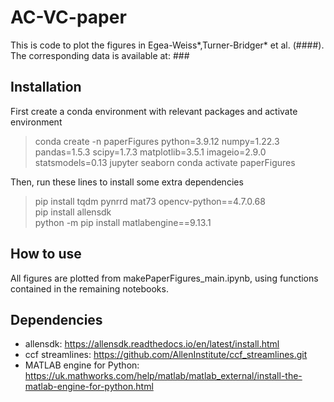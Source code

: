 # AC-VC-paper
This is code to plot the figures in Egea-Weiss*,Turner-Bridger* et al. (####).  
The corresponding data is available at: ###

## Installation
First create a conda environment with relevant packages and activate environment

> conda create -n paperFigures python=3.9.12 numpy=1.22.3 pandas=1.5.3 scipy=1.7.3 matplotlib=3.5.1 imageio=2.9.0 statsmodels=0.13 jupyter seaborn
> conda activate paperFigures

Then, run these lines to install some extra dependencies  

> pip install tqdm pynrrd mat73 opencv-python==4.7.0.68  
> pip install allensdk  
> python -m pip install matlabengine==9.13.1  

## How to use
All figures are plotted from makePaperFigures_main.ipynb, using functions contained in the remaining notebooks.   

## Dependencies  
- allensdk: https://allensdk.readthedocs.io/en/latest/install.html
- ccf streamlines: https://github.com/AllenInstitute/ccf_streamlines.git
- MATLAB engine for Python: https://uk.mathworks.com/help/matlab/matlab_external/install-the-matlab-engine-for-python.html
